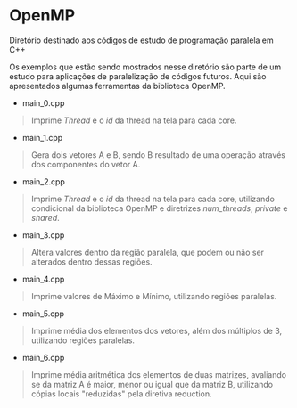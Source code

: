 # OpenMP
Diretório destinado aos códigos de estudo de programação paralela em C++

Os exemplos que estão sendo mostrados nesse diretório são parte de um estudo para aplicações de paralelização de códigos futuros. Aqui são apresentados algumas ferramentas da biblioteca OpenMP.

* main_0.cpp
> Imprime _Thread_ e o _id_ da thread na tela para cada core.
* main_1.cpp
> Gera dois vetores A e B, sendo B resultado de uma operação através dos componentes do vetor A.
* main_2.cpp
> Imprime _Thread_ e o _id_ da thread na tela para cada core, utilizando condicional da biblioteca OpenMP e diretrizes _num_threads_, _private_ e _shared_.
* main_3.cpp
> Altera valores dentro da região paralela, que podem ou não ser alterados dentro dessas regiões.
* main_4.cpp
> Imprime valores de Máximo e Mínimo, utilizando regiões paralelas.
* main_5.cpp
> Imprime média dos elementos dos vetores, além dos múltiplos de 3, utilizando regiões paralelas.
* main_6.cpp
> Imprime média aritmética dos elementos de duas matrizes, avaliando se da matriz A é maior, menor ou igual que da matriz B, utilizando cópias locais "reduzidas" pela diretiva reduction.
